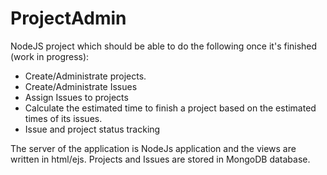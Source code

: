 # ProjectAdmin

NodeJS project which should be able to do the following once it's finished (work in progress):
  - Create/Administrate projects.
  - Create/Administrate  Issues 
  - Assign Issues to projects
  - Calculate the estimated time to finish a project based on the estimated times of its issues.
  - Issue and project status tracking
  
 The server of the application is NodeJs application and the views are written in html/ejs.
 Projects and Issues are stored in MongoDB database.
